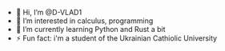 - 👋 Hi, I’m @D-VLAD1
- 👀 I’m interested in calculus, programming
- 🌱 I’m currently learning Python and Rust a bit
- ⚡ Fun fact: i'm a student of the Ukrainian Cathiolic University

<!---
D-VLAD1/D-VLAD1 is a ✨ special ✨ repository because its `README.md` (this file) appears on your GitHub profile.
You can click the Preview link to take a look at your changes.
--->
